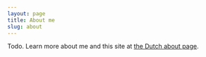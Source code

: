 ```yaml
---
layout: page
title: About me
slug: about
---
```

Todo. Learn more about me and this site at [the Dutch about page](/over).